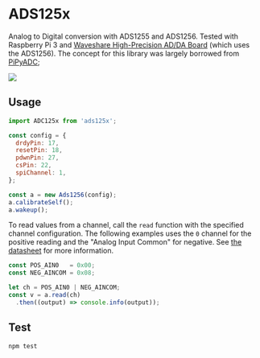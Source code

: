 # ADS125x

Analog to Digital conversion with ADS1255 and ADS1256. Tested with Raspberry Pi 3 and [Waveshare High-Precision AD/DA Board](https://www.waveshare.com/wiki/High-Precision_AD/DA_Board) (which uses the ADS1256). The concept for this library was largely borrowed from [PiPyADC](https://github.com/ul-gh/PiPyADC);

![](http://www.ti.com/graphics/folders/partimages/ADS1256.jpg)

## Usage

```js
import ADC125x from 'ads125x';

const config = {
  drdyPin: 17,
  resetPin: 18,
  pdwnPin: 27,
  csPin: 22,
  spiChannel: 1,
};

const a = new Ads1256(config);
a.calibrateSelf();
a.wakeup();
```

To read values from a channel, call the `read` function with the specified channel configuration. The following examples uses the `0` channel for the positive reading and the "Analog Input Common" for negative. See [the datasheet](http://www.ti.com/lit/ds/symlink/ads1256.pdf) for more information.

```js
const POS_AIN0   = 0x00;
const NEG_AINCOM = 0x08;

let ch = POS_AIN0 | NEG_AINCOM;
const v = a.read(ch)
  .then((output) => console.info(output));
```

## Test

```
npm test
```
